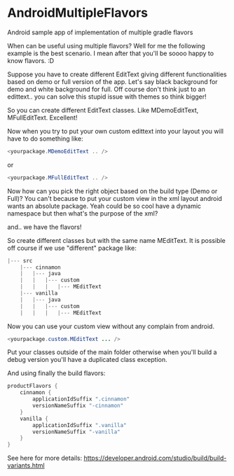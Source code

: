 # AndroidMultipleFlavors
Android sample app of implementation of multiple gradle flavors

When can be useful using multiple flavors? Well for me the following example is the best scenario. I mean after that you'll be soooo happy to know flavors. :D

Suppose you have to create different EditText giving different functionalities based on demo or full version of the app.
Let's say black background for demo and white background for full.
Off course don't think just to an edittext.. you can solve this stupid issue with themes so think bigger!

So you can create different EditText classes. Like MDemoEditText, MFullEditText. Excellent! 

Now when you try to put your own custom edittext into your layout you will have to do something like:
```java
<yourpackage.MDemoEditText .. />
```       
or 


```java
<yourpackage.MFullEditText .. />
```

Now how can you pick the right object based on the build type (Demo or Full)? You can't because to put your custom view in the xml layout android wants an absolute package. 
Yeah could be so cool have a dynamic namespace but then what's the purpose of the xml?

and.. we have the flavors!

So create different classes but with the same name MEditText. It is possible off course if we use "different" package like:

```java
|--- src
    |--- cinnamon
    |   |--- java  
    |   |   |--- custom
    |   |   |   |--- MEditText
    |--- vanilla
    |   |--- java 
    |   |   |--- custom
    |   |   |   |--- MEditText 
```
Now you can use your custom view without any complain from android.
```java
<yourpackage.custom.MEditText ... />
```
Put your classes outside of the main folder otherwise when you'll build a debug version you'll have a duplicated class exception.

And using finally the build flavors:

```java
productFlavors {
    cinnamon {
        applicationIdSuffix ".cinnamon"
        versionNameSuffix "-cinnamon"
    }
    vanilla {
        applicationIdSuffix ".vanilla"
        versionNameSuffix "-vanilla"
    }
}
```
See here for more details:
https://developer.android.com/studio/build/build-variants.html
